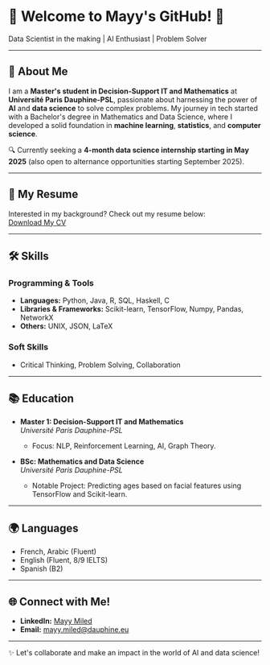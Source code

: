 # 🌟 Welcome to Mayy's GitHub! 🌟

Data Scientist in the making | AI Enthusiast | Problem Solver

---

## 🧠 About Me

I am a **Master's student in Decision-Support IT and Mathematics** at **Université Paris Dauphine-PSL**, passionate about harnessing the power of **AI** and **data science** to solve complex problems. My journey in tech started with a Bachelor's degree in Mathematics and Data Science, where I developed a solid foundation in **machine learning**, **statistics**, and **computer science**.

🔍 Currently seeking a **4-month data science internship starting in May 2025** (also open to alternance opportunities starting September 2025). 

---
## 📄 My Resume

Interested in my background? Check out my resume below:  
[Download My CV](./Mayy-Miled-CV.pdf)

---

## 🛠️ Skills

### Programming & Tools
- **Languages:** Python, Java, R, SQL, Haskell, C  
- **Libraries & Frameworks:** Scikit-learn, TensorFlow, Numpy, Pandas, NetworkX  
- **Others:** UNIX, JSON, LaTeX  

### Soft Skills
- Critical Thinking, Problem Solving, Collaboration

---

## 📚 Education

- **Master 1: Decision-Support IT and Mathematics**  
  _Université Paris Dauphine-PSL_  
  - Focus: NLP, Reinforcement Learning, AI, Graph Theory.

- **BSc: Mathematics and Data Science**  
  _Université Paris Dauphine-PSL_  
  - Notable Project: Predicting ages based on facial features using TensorFlow and Scikit-learn.

---

## 🌍 Languages

- French, Arabic (Fluent)  
- English (Fluent, 8/9 IELTS)  
- Spanish (B2)  

---

## 🌐 Connect with Me!

- **LinkedIn:** [Mayy Miled](https://www.linkedin.com/in/mayy-miled/)  
- **Email:** mayy.miled@dauphine.eu  

---

✨ Let's collaborate and make an impact in the world of AI and data science!  
